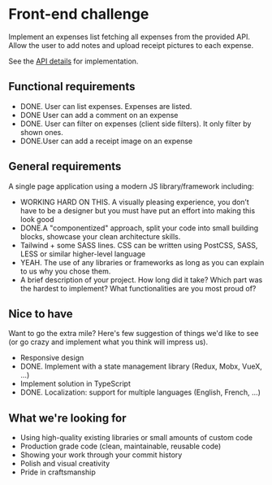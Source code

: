# Front-end challenge
Implement an expenses list fetching all expenses from the provided API. Allow the user to add notes and upload receipt pictures to each expense.

See the [API details](https://github.com/pleo-io/frontend-challenge/blob/master/api/README.md) for implementation.

## Functional requirements
- DONE. User can list expenses. Expenses are listed.
- DONE User can add a comment on an expense
- DONE. User can filter on expenses (client side filters). It only filter by shown ones.
- DONE.User can add a receipt image on an expense

## General requirements
A single page application using a modern JS library/framework including:
- WORKING HARD ON THIS. A visually pleasing experience, you don’t have to be a designer but you must have put an effort into making this look good
- DONE.A "componentized" approach, split your code into small building blocks, showcase your clean architecture skills.
- Tailwind + some SASS lines. CSS can be written using PostCSS, SASS, LESS or similar higher-level language
- YEAH. The use of any libraries or frameworks as long as you can explain to us why you chose them.
- A brief description of your project. How long did it take? Which part was the hardest to implement? What functionalities are you most proud of?

## Nice to have
Want to go the extra mile? Here's few suggestion of things we'd like to see (or go crazy and implement what you think will impress us).
- Responsive design
- DONE. Implement with a state management library (Redux, Mobx, VueX, ...)
- Implement solution in TypeScript
- DONE. Localization: support for multiple languages (English, French, ...)

## What we're looking for
- Using high-quality existing libraries or small amounts of custom code
- Production grade code (clean, maintainable, reusable code)
- Showing your work through your commit history
- Polish and visual creativity
- Pride in craftsmanship
